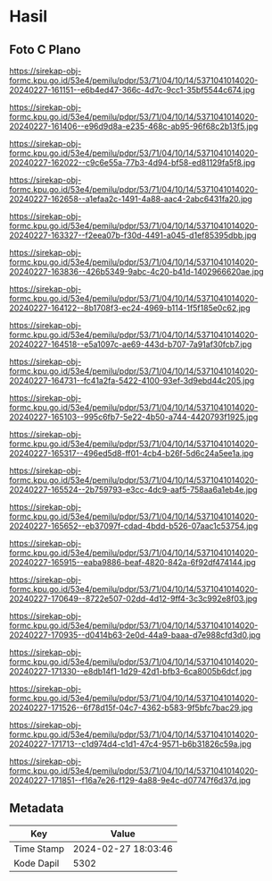 # Hasil

## Foto C Plano

https://sirekap-obj-formc.kpu.go.id/53e4/pemilu/pdpr/53/71/04/10/14/5371041014020-20240227-161151--e6b4ed47-366c-4d7c-9cc1-35bf5544c674.jpg

https://sirekap-obj-formc.kpu.go.id/53e4/pemilu/pdpr/53/71/04/10/14/5371041014020-20240227-161406--e96d9d8a-e235-468c-ab95-96f68c2b13f5.jpg

https://sirekap-obj-formc.kpu.go.id/53e4/pemilu/pdpr/53/71/04/10/14/5371041014020-20240227-162022--c9c6e55a-77b3-4d94-bf58-ed81129fa5f8.jpg

https://sirekap-obj-formc.kpu.go.id/53e4/pemilu/pdpr/53/71/04/10/14/5371041014020-20240227-162658--a1efaa2c-1491-4a88-aac4-2abc6431fa20.jpg

https://sirekap-obj-formc.kpu.go.id/53e4/pemilu/pdpr/53/71/04/10/14/5371041014020-20240227-163327--f2eea07b-f30d-4491-a045-d1ef85395dbb.jpg

https://sirekap-obj-formc.kpu.go.id/53e4/pemilu/pdpr/53/71/04/10/14/5371041014020-20240227-163836--426b5349-9abc-4c20-b41d-1402966620ae.jpg

https://sirekap-obj-formc.kpu.go.id/53e4/pemilu/pdpr/53/71/04/10/14/5371041014020-20240227-164122--8b1708f3-ec24-4969-b114-1f5f185e0c62.jpg

https://sirekap-obj-formc.kpu.go.id/53e4/pemilu/pdpr/53/71/04/10/14/5371041014020-20240227-164518--e5a1097c-ae69-443d-b707-7a91af30fcb7.jpg

https://sirekap-obj-formc.kpu.go.id/53e4/pemilu/pdpr/53/71/04/10/14/5371041014020-20240227-164731--fc41a2fa-5422-4100-93ef-3d9ebd44c205.jpg

https://sirekap-obj-formc.kpu.go.id/53e4/pemilu/pdpr/53/71/04/10/14/5371041014020-20240227-165103--995c6fb7-5e22-4b50-a744-4420793f1925.jpg

https://sirekap-obj-formc.kpu.go.id/53e4/pemilu/pdpr/53/71/04/10/14/5371041014020-20240227-165317--496ed5d8-ff01-4cb4-b26f-5d6c24a5ee1a.jpg

https://sirekap-obj-formc.kpu.go.id/53e4/pemilu/pdpr/53/71/04/10/14/5371041014020-20240227-165524--2b759793-e3cc-4dc9-aaf5-758aa6a1eb4e.jpg

https://sirekap-obj-formc.kpu.go.id/53e4/pemilu/pdpr/53/71/04/10/14/5371041014020-20240227-165652--eb37097f-cdad-4bdd-b526-07aac1c53754.jpg

https://sirekap-obj-formc.kpu.go.id/53e4/pemilu/pdpr/53/71/04/10/14/5371041014020-20240227-165915--eaba9886-beaf-4820-842a-6f92df474144.jpg

https://sirekap-obj-formc.kpu.go.id/53e4/pemilu/pdpr/53/71/04/10/14/5371041014020-20240227-170649--8722e507-02dd-4d12-9ff4-3c3c992e8f03.jpg

https://sirekap-obj-formc.kpu.go.id/53e4/pemilu/pdpr/53/71/04/10/14/5371041014020-20240227-170935--d0414b63-2e0d-44a9-baaa-d7e988cfd3d0.jpg

https://sirekap-obj-formc.kpu.go.id/53e4/pemilu/pdpr/53/71/04/10/14/5371041014020-20240227-171330--e8db14f1-1d29-42d1-bfb3-6ca8005b6dcf.jpg

https://sirekap-obj-formc.kpu.go.id/53e4/pemilu/pdpr/53/71/04/10/14/5371041014020-20240227-171526--6f78d15f-04c7-4362-b583-9f5bfc7bac29.jpg

https://sirekap-obj-formc.kpu.go.id/53e4/pemilu/pdpr/53/71/04/10/14/5371041014020-20240227-171713--c1d974d4-c1d1-47c4-9571-b6b31826c59a.jpg

https://sirekap-obj-formc.kpu.go.id/53e4/pemilu/pdpr/53/71/04/10/14/5371041014020-20240227-171851--f16a7e26-f129-4a88-9e4c-d07747f6d37d.jpg


## Metadata

| Key        | Value               |
| ---------- | ------------------- |
| Time Stamp | 2024-02-27 18:03:46 |
| Kode Dapil | 5302                |



